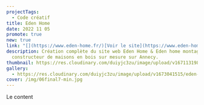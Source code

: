 ```yaml
---
projectTags:
  - Code créatif
title: Eden Home
date: 2022 11 05
promote: true
new: true
link: "[](https://www.eden-home.fr/)[Voir le site](https://www.eden-home.fr)"
description: Création complète du site web Eden Home & Eden home montagne,
  constructeur de maisons en bois sur mesure sur Annecy.
thumbnail: https://res.cloudinary.com/duiyjc3zu/image/upload/v1671131988/large_Capture_d_ecran_2022_12_07_a_22_14_30_387b14f5a5.png
gallery:
  - https://res.cloudinary.com/duiyjc3zu/image/upload/v1673041515/eden-home-screen-menu_ndtimy.png
cover: /img/06final7-min.jpg
---
```

Le content

